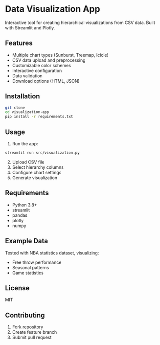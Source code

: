 # Data Visualization App

Interactive tool for creating hierarchical visualizations from CSV data. Built with Streamlit and Plotly.

## Features

- Multiple chart types (Sunburst, Treemap, Icicle)
- CSV data upload and preprocessing
- Customizable color schemes
- Interactive configuration
- Data validation
- Download options (HTML, JSON)

## Installation

```bash
git clone 
cd visualization-app
pip install -r requirements.txt
```

## Usage

1. Run the app:
```bash
streamlit run src/visualization.py
```

2. Upload CSV file
3. Select hierarchy columns
4. Configure chart settings
5. Generate visualization

## Requirements

- Python 3.8+
- streamlit
- pandas
- plotly
- numpy

## Example Data

Tested with NBA statistics dataset, visualizing:
- Free throw performance
- Seasonal patterns
- Game statistics

## License

MIT

## Contributing

1. Fork repository
2. Create feature branch
3. Submit pull request
